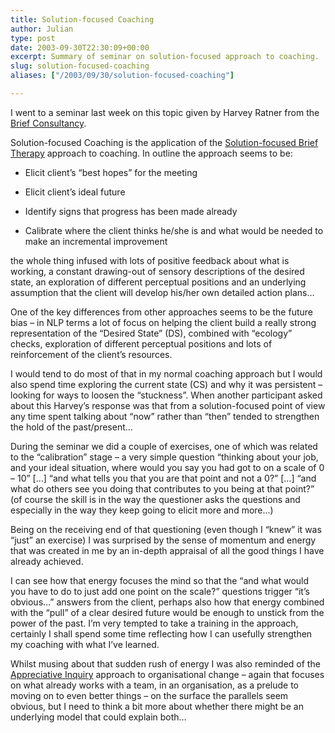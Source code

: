 ```yaml
---
title: Solution-focused Coaching
author: Julian
type: post
date: 2003-09-30T22:30:09+00:00
excerpt: Summary of seminar on solution-focused approach to coaching.
slug: solution-focused-coaching 
aliases: ["/2003/09/30/solution-focused-coaching"]

---
```

I went to a seminar last week on this topic given by Harvey Ratner from the [Brief Consultancy][1].

Solution-focused Coaching is the application of the [Solution-focused Brief Therapy][2] approach to coaching. In outline the approach seems to be:

* Elicit client&#8217;s &#8220;best hopes&#8221; for the meeting
  
* Elicit client&#8217;s ideal future
  
* Identify signs that progress has been made already
  
* Calibrate where the client thinks he/she is and what would be needed to make an incremental improvement

the whole thing infused with lots of positive feedback about what is working, a constant drawing-out of sensory descriptions of the desired state, an exploration of different perceptual positions and an underlying assumption that the client will develop his/her own detailed action plans&#8230;

One of the key differences from other approaches seems to be the future bias &#8211; in NLP terms a lot of focus on helping the client build a really strong representation of the &#8220;Desired State&#8221; (DS), combined with &#8220;ecology&#8221; checks, exploration of different perceptual positions and lots of reinforcement of the client&#8217;s resources. 

I would tend to do most of that in my normal coaching approach but I would also spend time exploring the current state (CS) and why it was persistent &#8211; looking for ways to loosen the &#8220;stuckness&#8221;. When another participant asked about this Harvey&#8217;s response was that from a solution-focused point of view any time spent talking about &#8220;now&#8221; rather than &#8220;then&#8221; tended to strengthen the hold of the past/present&#8230;

During the seminar we did a couple of exercises, one of which was related to the &#8220;calibration&#8221; stage &#8211; a very simple question &#8220;thinking about your job, and your ideal situation, where would you say you had got to on a scale of 0 &#8211; 10&#8221; [&#8230;] &#8220;and what tells you that you are that point and not a 0?&#8221; [&#8230;] &#8220;and what do others see you doing that contributes to you being at that point?&#8221; (of course the skill is in the way the questioner asks the questions and especially in the way they keep going to elicit more and more&#8230;)

Being on the receiving end of that questioning (even though I &#8220;knew&#8221; it was &#8220;just&#8221; an exercise) I was surprised by the sense of momentum and energy that was created in me by an in-depth appraisal of all the good things I have already achieved. 

I can see how that energy focuses the mind so that the &#8220;and what would you have to do to just add one point on the scale?&#8221; questions trigger &#8220;it&#8217;s obvious&#8230;&#8221; answers from the client, perhaps also how that energy combined with the &#8220;pull&#8221; of a clear desired future would be enough to unstick from the power of the past. I&#8217;m very tempted to take a training in the approach, certainly I shall spend some time reflecting how I can usefully strengthen my coaching with what I&#8217;ve learned. 

Whilst musing about that sudden rush of energy I was also reminded of the [Appreciative Inquiry][3] approach to organisational change &#8211; again that focuses on what already works with a team, in an organisation, as a prelude to moving on to even better things &#8211; on the surface the parallels seem obvious, but I need to think a bit more about whether there might be an underlying model that could explain both&#8230;

 [1]: https://www.briefconsultancy.com
 [2]: https://www.brief-therapy.org/
 [3]: https://www.appreciative-inquiry.org/